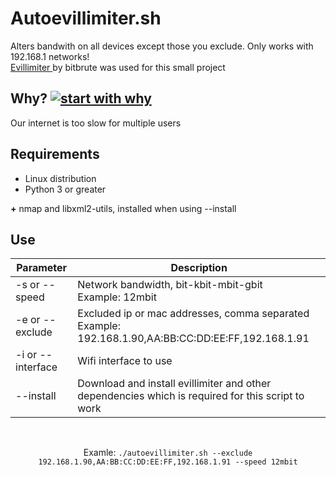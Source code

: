 # Autoevillimiter.sh
Alters bandwith on all devices except those you exclude. Only works with 192.168.1 networks!<br>
<a href="https://github.com/bitbrute/evillimiter"> Evillimiter </a>by bitbrute was used for this small project

## Why? [![start with why](https://img.shields.io/badge/start%20with-why%3F-brightgreen.svg?style=flat)](http://www.ted.com/talks/simon_sinek_how_great_leaders_inspire_action) <br>
Our internet is too slow for multiple users

## Requirements
- Linux distribution
- Python 3 or greater

**+** nmap and libxml2-utils, installed when using --install

## Use
| Parameter | Description |
| --- | --- |
| -s or --speed | Network bandwidth, bit-kbit-mbit-gbit<br> <integer>Example: 12mbit |
| -e or --exclude | Excluded ip or mac addresses, comma separated<br>Example: 192.168.1.90,AA:BB:CC:DD:EE:FF,192.168.1.91 |
| -i or --interface | Wifi interface to use |
| --install | Download and install evillimiter and other dependencies which is required for this script to work |

<br>

<p align='center'>
  Examle: <code>./autoevillimiter.sh --exclude 192.168.1.90,AA:BB:CC:DD:EE:FF,192.168.1.91 --speed 12mbit</code><br>
</p>
